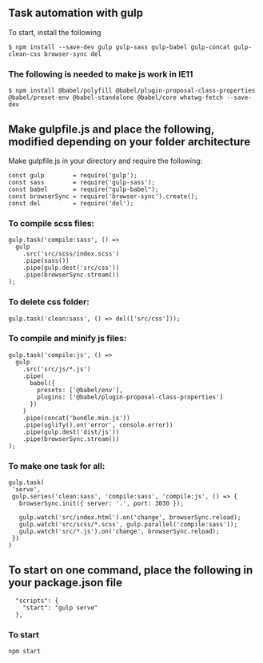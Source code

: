 ## Task automation with gulp
To start, install the following
```
$ npm install --save-dev gulp gulp-sass gulp-babel gulp-concat gulp-clean-css browser-sync del
```

### The following is needed to make js work in IE11

```
$ npm install @babel/polyfill @babel/plugin-proposal-class-properties @babel/preset-env @babel-standalone @babel/core whatwg-fetch --save-dev
```
## Make gulpfile.js and place the following, modified depending on your folder architecture
Make gulpfile.js in your directory and require the following:
```
const gulp        = require('gulp');
const sass        = require('gulp-sass');
const babel       = require("gulp-babel");
const browserSync = require('browser-sync').create();
const del         = require('del');
```
### To compile scss files:
```
gulp.task('compile:sass', () =>
  gulp
    .src('src/scss/index.scss')
    .pipe(sass())
    .pipe(gulp.dest('src/css'))
    .pipe(browserSync.stream())
);
```
### To delete css folder:
```
gulp.task('clean:sass', () => del(['src/css']));
```
### To compile and minify js files:
```
gulp.task('compile:js', () =>
  gulp
    .src('src/js/*.js')
    .pipe(
      babel({
        presets: ['@babel/env'],
        plugins: ['@babel/plugin-proposal-class-properties']
      })
    )
    .pipe(concat('bundle.min.js'))
    .pipe(uglify().on('error', console.error))
    .pipe(gulp.dest('dist/js'))
    .pipe(browserSync.stream())
);
```

### To make one task for all:
 ```
 gulp.task(
  'serve',
  gulp.series('clean:sass', 'compile:sass', 'compile:js', () => {
    browserSync.init({ server: '.', port: 3030 });
    
    gulp.watch('src/index.html').on('change', browserSync.reload);
    gulp.watch('src/scss/*.scss', gulp.parallel('compile:sass'));
    gulp.watch('src/*.js').on('change', browserSync.reload);
  })
)
```
## To start on one command, place the following in your package.json file
```
  "scripts": {
    "start": "gulp serve"
  },
```

### To start
```
npm start
```